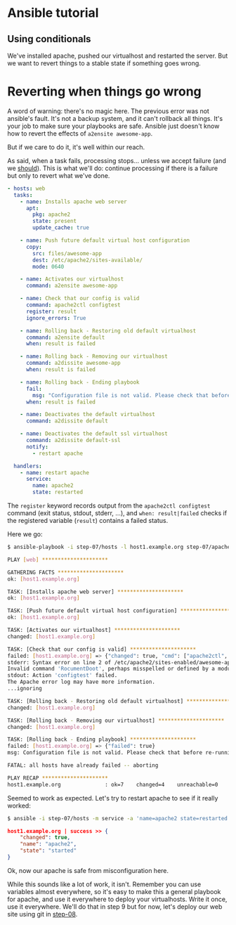 Ansible tutorial
================

Using conditionals
------------------

We've installed apache, pushed our virtualhost and restarted the server.
But we want to revert things to a stable state if something goes wrong.

# Reverting when things go wrong

A word of warning: there's no magic here. The previous error was not
ansible's fault. It's not a backup system, and it can't rollback all
things. It's your job to make sure your playbooks are safe. Ansible 
just doesn't know how to revert the effects of `a2ensite awesome-app`.

But if we care to do it, it's well within our reach.

As said, when a task fails, processing stops... unless we accept failure
(and we [should](http://www.aaronsw.com/weblog/geremiah)). This is what
we'll do: continue processing if there is a failure but only to revert
what we've done.

```yaml
- hosts: web
  tasks:
    - name: Installs apache web server
      apt:
        pkg: apache2
        state: present
        update_cache: true

    - name: Push future default virtual host configuration
      copy:
        src: files/awesome-app
        dest: /etc/apache2/sites-available/
        mode: 0640

    - name: Activates our virtualhost
      command: a2ensite awesome-app

    - name: Check that our config is valid
      command: apache2ctl configtest
      register: result
      ignore_errors: True

    - name: Rolling back - Restoring old default virtualhost
      command: a2ensite default
      when: result is failed

    - name: Rolling back - Removing our virtualhost
      command: a2dissite awesome-app
      when: result is failed

    - name: Rolling back - Ending playbook
      fail:
        msg: "Configuration file is not valid. Please check that before re-running the playbook."
      when: result is failed

    - name: Deactivates the default virtualhost
      command: a2dissite default

    - name: Deactivates the default ssl virtualhost
      command: a2dissite default-ssl
      notify:
        - restart apache

  handlers:
    - name: restart apache
      service:
        name: apache2
        state: restarted
```

The `register` keyword records output from the `apache2ctl configtest`
command (exit status, stdout, stderr, ...), and `when: result|failed`
checks if the registered variable (`result`) contains a failed status.

Here we go:

```bash
$ ansible-playbook -i step-07/hosts -l host1.example.org step-07/apache.yml

PLAY [web] ********************* 

GATHERING FACTS ********************* 
ok: [host1.example.org]

TASK: [Installs apache web server] ********************* 
ok: [host1.example.org]

TASK: [Push future default virtual host configuration] ********************* 
ok: [host1.example.org]

TASK: [Activates our virtualhost] ********************* 
changed: [host1.example.org]

TASK: [Check that our config is valid] ********************* 
failed: [host1.example.org] => {"changed": true, "cmd": ["apache2ctl", "configtest"], "delta": "0:00:00.051874", "end": "2013-03-10 10:50:17.714105", "rc": 1, "start": "2013-03-10 10:50:17.662231"}
stderr: Syntax error on line 2 of /etc/apache2/sites-enabled/awesome-app:
Invalid command 'RocumentDoot', perhaps misspelled or defined by a module not included in the server configuration
stdout: Action 'configtest' failed.
The Apache error log may have more information.
...ignoring

TASK: [Rolling back - Restoring old default virtualhost] ********************* 
changed: [host1.example.org]

TASK: [Rolling back - Removing our virtualhost] ********************* 
changed: [host1.example.org]

TASK: [Rolling back - Ending playbook] ********************* 
failed: [host1.example.org] => {"failed": true}
msg: Configuration file is not valid. Please check that before re-running the playbook.

FATAL: all hosts have already failed -- aborting

PLAY RECAP ********************* 
host1.example.org              : ok=7    changed=4    unreachable=0    failed=1    
```

Seemed to work as expected. Let's try to restart apache to see if it really worked:

```bash
$ ansible -i step-07/hosts -m service -a 'name=apache2 state=restarted' host1.example.org
```
```json
host1.example.org | success >> {
    "changed": true, 
    "name": "apache2", 
    "state": "started"
}
```

Ok, now our apache is safe from misconfiguration here.

While this sounds like a lot of work, it isn't. Remember you can use variables
almost  everywhere, so it's easy to make this a general playbook for apache,
and use it everywhere to deploy your virtualhosts. Write it once, use it
everywhere. We'll do that in step 9 but for now, let's deploy our web site
using git in [step-08](https://github.com/leucos/ansible-tuto/tree/master/step-08).
